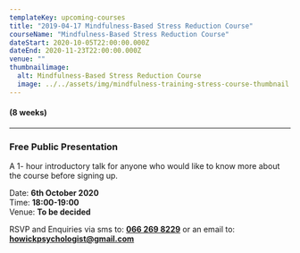 ```yaml
---
templateKey: upcoming-courses
title: "2019-04-17 Mindfulness-Based Stress Reduction Course"
courseName: "Mindfulness-Based Stress Reduction Course"
dateStart: 2020-10-05T22:00:00.000Z
dateEnd: 2020-11-23T22:00:00.000Z
venue: ""
thumbnailimage:
  alt: Mindfulness-Based Stress Reduction Course
  image: ../../assets/img/mindfulness-training-stress-course-thumbnail.jpg
---
```


#### (8 weeks)

---

### Free Public Presentation

A 1- hour introductory talk for anyone who would like to know more about the course before signing up.

Date: **6th October 2020**  
Time: **18:00-19:00**  
Venue: **To be decided**

RSVP and Enquiries via sms to: **[066 269 8229](tel:+27662698229)** or an email to: **[howickpsychologist@gmail.com](mailto:howickpsychologist@gmail.com)**
